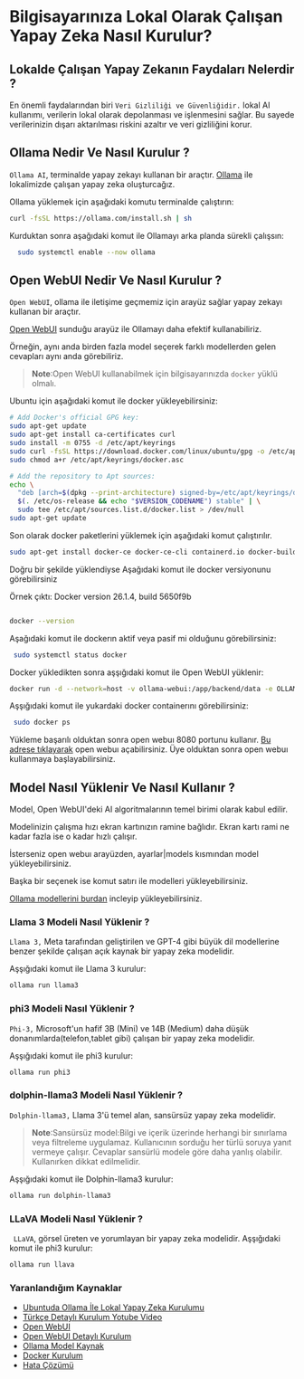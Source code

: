 # Bilgisayarınıza Lokal Olarak Çalışan Yapay Zeka Nasıl Kurulur?

## Lokalde Çalışan Yapay Zekanın Faydaları Nelerdir ?

En önemli faydalarından biri `Veri Gizliliği ve Güvenliğidir.` lokal AI kullanımı, verilerin lokal olarak depolanması ve işlenmesini sağlar. Bu sayede verilerinizin dışarı aktarılması riskini azaltır ve veri gizliliğini korur.

## Ollama Nedir Ve Nasıl Kurulur ?

`Ollama AI`, terminalde yapay zekayı kullanan bir araçtır. [Ollama](https://ollama.com/) ile lokalimizde çalışan yapay zeka oluşturcağız.

Ollama yüklemek için aşağıdaki komutu terminalde çalıştırın:

```bash
curl -fsSL https://ollama.com/install.sh | sh
```

Kurduktan sonra aşağıdaki komut ile Ollamayı arka planda sürekli çalışsın:

```bash
  sudo systemctl enable --now ollama
```

## Open WebUI Nedir Ve Nasıl Kurulur ?

`Open WebUI`, ollama ile iletişime geçmemiz için arayüz sağlar yapay zekayı kullanan bir araçtır.

[Open WebUI](https://openwebui.com/) sunduğu arayüz ile Ollamayı daha efektif kullanabiliriz.

Örneğin, aynı anda birden fazla model seçerek farklı modellerden gelen cevapları aynı anda görebiliriz.

> **Note**:Open WebUI kullanabilmek için bilgisayarınızda `docker` yüklü olmalı.

Ubuntu için aşağıdaki komut ile docker yükleyebilirsiniz:

```bash
# Add Docker's official GPG key:
sudo apt-get update
sudo apt-get install ca-certificates curl
sudo install -m 0755 -d /etc/apt/keyrings
sudo curl -fsSL https://download.docker.com/linux/ubuntu/gpg -o /etc/apt/keyrings/docker.asc
sudo chmod a+r /etc/apt/keyrings/docker.asc

# Add the repository to Apt sources:
echo \
  "deb [arch=$(dpkg --print-architecture) signed-by=/etc/apt/keyrings/docker.asc] https://download.docker.com/linux/ubuntu \
  $(. /etc/os-release && echo "$VERSION_CODENAME") stable" | \
  sudo tee /etc/apt/sources.list.d/docker.list > /dev/null
sudo apt-get update
```

Son olarak docker paketlerini yüklemek için aşağıdaki komut çalıştırılır.

```bash
sudo apt-get install docker-ce docker-ce-cli containerd.io docker-buildx-plugin docker-compose-plugin -y
```

Doğru bir şekilde yüklendiyse Aşağıdaki komut ile docker versiyonunu görebilirsiniz

Örnek çıktı: Docker version 26.1.4, build 5650f9b

```bash

docker --version
```

Aşağıdaki komut ile dockerın aktif veya pasif mi olduğunu görebilirsiniz:

```bash
 sudo systemctl status docker
```

Docker yükledikten sonra aşşığıdaki komut ile Open WebUI yüklenir:

```bash
docker run -d --network=host -v ollama-webui:/app/backend/data -e OLLAMA_API_BASE_URL=http://127.0.0.1:11434/api --name ollama-webui --restart always ghcr.io/ollama-webui/ollama-webui:main
```

Aşşığıdaki komut ile yukardaki docker containerını görebilirsiniz:

```bash
 sudo docker ps
```

Yükleme başarılı olduktan sonra open webuı 8080 portunu kullanır. [Bu adrese tıklayarak](http://localhost:8080/) open webuı açabilirsiniz. Üye olduktan sonra open webuı kullanmaya başlayabilirsiniz.

## Model Nasıl Yüklenir Ve Nasıl Kullanır ?

Model, Open WebUI'deki AI algoritmalarının temel birimi olarak kabul edilir.

Modelinizin çalışma hızı ekran kartınızın ramine bağlıdır. Ekran kartı rami ne kadar fazla ise o kadar hızlı çalışır.

İsterseniz open webuı arayüzden, ayarlar|models kısmından model yükleyebilirsiniz.

Başka bir seçenek ise komut satırı ile modelleri yükleyebilirsiniz.

[Ollama modellerini burdan](https://ollama.com/library) incleyip yükleyebilirsiniz.

### Llama 3 Modeli Nasıl Yüklenir ?

`Llama 3,` Meta tarafından geliştirilen ve GPT-4 gibi büyük dil modellerine benzer şekilde çalışan açık kaynak bir yapay zeka modelidir.

Aşşığıdaki komut ile Llama 3 kurulur:

```bash
ollama run llama3
```

### phi3 Modeli Nasıl Yüklenir ?

`Phi-3,` Microsoft'un hafif 3B (Mini) ve 14B (Medium) daha düşük donanımlarda(telefon,tablet gibi) çalışan bir yapay zeka modelidir.

Aşşığıdaki komut ile phi3 kurulur:

```bash
ollama run phi3
```

### dolphin-llama3 Modeli Nasıl Yüklenir ?

`Dolphin-llama3,` Llama 3'ü temel alan, sansürsüz yapay zeka modelidir.

> **Note**:Sansürsüz model:Bilgi ve içerik üzerinde herhangi bir sınırlama veya filtreleme uygulamaz. Kullanıcının sorduğu her türlü soruya yanıt vermeye çalışır. Cevaplar sansürlü modele göre daha yanlış olabilir. Kullanırken dikkat edilmelidir.

Aşşığıdaki komut ile Dolphin-llama3 kurulur:

```bash
ollama run dolphin-llama3
```

### LLaVA Modeli Nasıl Yüklenir ?

` LLaVA`, görsel üreten ve yorumlayan bir yapay zeka modelidir.
Aşşığıdaki komut ile phi3 kurulur:

```bash
ollama run llava
```

### Yaranlandığım Kaynaklar

- [Ubuntuda Ollama İle Lokal Yapay Zeka Kurulumu](https://itsfoss.com/ollama-setup-linux/)
- [Türkçe Detaylı Kurulum Yotube Video](https://www.youtube.com/watch?v=9pWNZUFtQSM)
- [Open WebUI](https://openwebui.com/)
- [Open WebUI Detaylı Kurulum](https://docs.openwebui.com/getting-started/)
- [Ollama Model Kaynak](https://ollama.com/library)
- [Docker Kurulum](https://docs.docker.com/engine/install/ubuntu/)
- [Hata Çözümü](https://github.com/open-webui/open-webui/issues/377)
